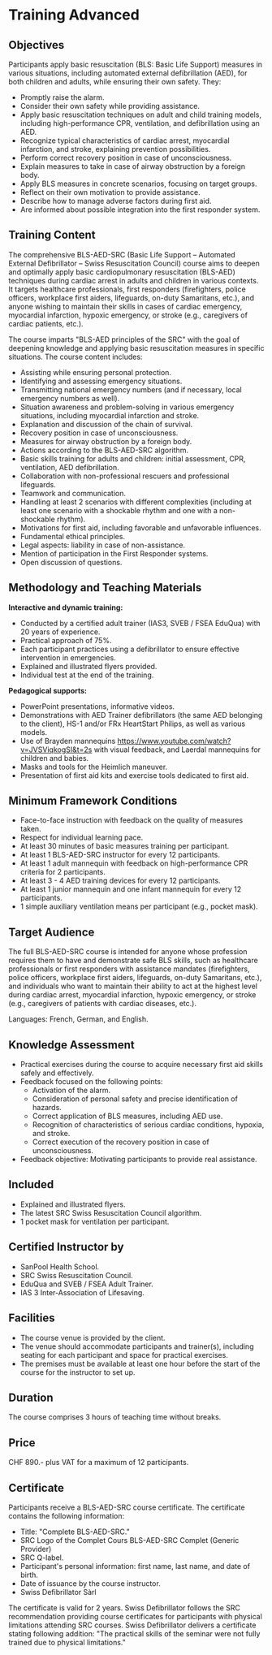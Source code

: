 # Training Advanced

## Objectives
Participants apply basic resuscitation (BLS: Basic Life Support) measures in various situations, including automated external defibrillation (AED), for both children and adults, while ensuring their own safety. They:

- Promptly raise the alarm.
- Consider their own safety while providing assistance.
- Apply basic resuscitation techniques on adult and child training models, including high-performance CPR, ventilation, and defibrillation using an AED.
- Recognize typical characteristics of cardiac arrest, myocardial infarction, and stroke, explaining prevention possibilities.
- Perform correct recovery position in case of unconsciousness.
- Explain measures to take in case of airway obstruction by a foreign body.
- Apply BLS measures in concrete scenarios, focusing on target groups.
- Reflect on their own motivation to provide assistance.
- Describe how to manage adverse factors during first aid.
- Are informed about possible integration into the first responder system.

## Training Content
The comprehensive BLS-AED-SRC (Basic Life Support – Automated External Defibrillator – Swiss Resuscitation Council) course aims to deepen and optimally apply basic cardiopulmonary resuscitation (BLS-AED) techniques during cardiac arrest in adults and children in various contexts. It targets healthcare professionals, first responders (firefighters, police officers, workplace first aiders, lifeguards, on-duty Samaritans, etc.), and anyone wishing to maintain their skills in cases of cardiac emergency, myocardial infarction, hypoxic emergency, or stroke (e.g., caregivers of cardiac patients, etc.).

The course imparts "BLS-AED principles of the SRC" with the goal of deepening knowledge and applying basic resuscitation measures in specific situations. The course content includes:

- Assisting while ensuring personal protection.
- Identifying and assessing emergency situations.
- Transmitting national emergency numbers (and if necessary, local emergency numbers as well).
- Situation awareness and problem-solving in various emergency situations, including myocardial infarction and stroke.
- Explanation and discussion of the chain of survival.
- Recovery position in case of unconsciousness.
- Measures for airway obstruction by a foreign body.
- Actions according to the BLS-AED-SRC algorithm.
- Basic skills training for adults and children: initial assessment, CPR, ventilation, AED defibrillation.
- Collaboration with non-professional rescuers and professional lifeguards.
- Teamwork and communication.
- Handling at least 2 scenarios with different complexities (including at least one scenario with a shockable rhythm and one with a non-shockable rhythm).
- Motivations for first aid, including favorable and unfavorable influences.
- Fundamental ethical principles.
- Legal aspects: liability in case of non-assistance.
- Mention of participation in the First Responder systems.
- Open discussion of questions.

## Methodology and Teaching Materials
**Interactive and dynamic training:**
- Conducted by a certified adult trainer (IAS3, SVEB / FSEA EduQua) with 20 years of experience.
- Practical approach of 75%.
- Each participant practices using a defibrillator to ensure effective intervention in emergencies.
- Explained and illustrated flyers provided.
- Individual test at the end of the training.

**Pedagogical supports:**
- PowerPoint presentations, informative videos.
- Demonstrations with AED Trainer defibrillators (the same AED belonging to the client), HS-1 and/or FRx HeartStart Philips, as well as various models.
- Use of Brayden mannequins https://www.youtube.com/watch?v=JVSViqkogSI&t=2s with visual feedback, and Laerdal mannequins for children and babies.
- Masks and tools for the Heimlich maneuver.
- Presentation of first aid kits and exercise tools dedicated to first aid.

## Minimum Framework Conditions
- Face-to-face instruction with feedback on the quality of measures taken.
- Respect for individual learning pace.
- At least 30 minutes of basic measures training per participant.
- At least 1 BLS-AED-SRC instructor for every 12 participants.
- At least 1 adult mannequin with feedback on high-performance CPR criteria for 2 participants.
- At least 3 - 4 AED training devices for every 12 participants.
- At least 1 junior mannequin and one infant mannequin for every 12 participants.
- 1 simple auxiliary ventilation means per participant (e.g., pocket mask).

## Target Audience
The full BLS-AED-SRC course is intended for anyone whose profession requires them to have and demonstrate safe BLS skills, such as healthcare professionals or first responders with assistance mandates (firefighters, police officers, workplace first aiders, lifeguards, on-duty Samaritans, etc.), and individuals who want to maintain their ability to act at the highest level during cardiac arrest, myocardial infarction, hypoxic emergency, or stroke (e.g., caregivers of patients with cardiac diseases, etc.).

Languages: French, German, and English.

## Knowledge Assessment
- Practical exercises during the course to acquire necessary first aid skills safely and effectively.
- Feedback focused on the following points:
   - Activation of the alarm.
   - Consideration of personal safety and precise identification of hazards.
   - Correct application of BLS measures, including AED use.
   - Recognition of characteristics of serious cardiac conditions, hypoxia, and stroke.
   - Correct execution of the recovery position in case of unconsciousness.
- Feedback objective: Motivating participants to provide real assistance.

## Included
- Explained and illustrated flyers.
- The latest SRC Swiss Resuscitation Council algorithm.
- 1 pocket mask for ventilation per participant.

## Certified Instructor by
- SanPool Health School.
- SRC Swiss Resuscitation Council.
- EduQua and SVEB / FSEA Adult Trainer.
- IAS 3 Inter-Association of Lifesaving.

## Facilities
- The course venue is provided by the client.
- The venue should accommodate participants and trainer(s), including seating for each participant and space for practical exercises.
- The premises must be available at least one hour before the start of the course for the instructor to set up.

## Duration
The course comprises 3 hours of teaching time without breaks.

## Price
CHF 890.- plus VAT for a maximum of 12 participants.

## Certificate
Participants receive a BLS-AED-SRC course certificate. The certificate contains the following information:

- Title: "Complete BLS-AED-SRC."
- SRC Logo of the Complet Cours BLS-AED-SRC Complet (Generic Provider)
- SRC Q-label.
- Participant's personal information: first name, last name, and date of birth.
- Date of issuance by the course instructor.
- Swiss Defibrillator Sàrl

The certificate is valid for 2 years. Swiss Defibrillator follows the SRC recommendation providing course certificates for participants with physical limitations attending SRC courses. Swiss Defibrillator delivers a certificate stating following addition: "The practical skills of the seminar were not fully trained due to physical limitations."
